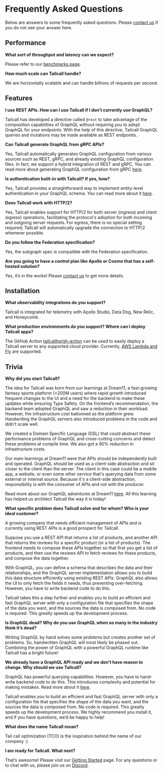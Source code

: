 
# Frequently Asked Questions

Below are answers to some frequently asked questions. Please [contact us](https://discord.com/invite/kRZBPpkgwq) if you do not see your answer here.

## Performance

**What sort of throughput and latency can we expect?**

Please refer to our [benchmarks page](https://github.com/tailcallhq/graphql-benchmarks).

**How much scale can Tailcall handle?**

We are horizontally scalable and can handle billions of requests per second.

## Features

**I use REST APIs. How can I use Tailcall if I don’t currently use GraphQL?**

Tailcall has developed a directive called `@rest` to take advantage of the composition capabilities of GraphQL without requiring you to adopt GraphQL for your endpoints. With the help of this directive, Tailcall GraphQL queries and mutations may be made available as REST endpoints.

**Can Tailcall generate GraphQL from gRPC APIs?**

Yes, Tailcall automatically generates GraphQL configuration from various sources such as REST, gRPC, and already existing GraphQL configuration files. In fact, we support a hybrid integration of REST and gRPC. You can read more about generating GraphQL configuration from gRPC [here](https://tailcall.run/docs/graphql-grpc-tailcall/).

**Is authentication built-in with Tailcall? If yes, how?**

Yes, Tailcall provides a straightforward way to implement entity-level authentication in your GraphQL schema. You can read more about it [here](https://tailcall.run/docs/field-level-access-control-graphql-authentication/).

**Does Tailcall work with HTTP/2?**

Yes, Tailcall enables support for HTTP/2 for both server (ingress) and client (egress) operations, facilitating the protocol's adoption for both incoming and outgoing server requests. For egress, there is no special setting required; Tailcall will automatically upgrade the connection to HTTP/2 whenever possible.

**Do you follow the Federation specification?**

Yes, the subgraph spec is compatible with the Federation specification.

**Are you going to have a control plan like Apollo or Cosmo that has a self-hosted solution?**

Yes, it’s in the works! Please [contact us](https://discord.com/invite/kRZBPpkgwq) to get more details.

## Installation

**What observability integrations do you support?**

Tailcall is integrated for telemetry with Apollo Studio, Data Dog, New Relic, and Honeycomb.

**What production environments do you support? Where can I deploy Tailcall apps?**

The GitHub Action [tailcallhq/gh-action](https://github.com/tailcallhq/gh-action) can be used to easily deploy a Tailcall server to any supported cloud provider. Currently, [AWS Lambda and Fly](https://tailcall.run/docs/deploy-graphql-github-actions/) are supported.

## Trivia

**Why did you start Tailcall?**

The idea for Tailcall was born from our learnings at Dream11, a fast-growing fantasy sports platform (>200M users) where rapid growth introduced frequent changes to the UI and a need for the backend to make these updates while ensuring Type Safety. On the frontend’s recommendation, the backend team adopted GraphQL and saw a reduction in their workload. However, the infrastructure cost ballooned as the platform grew. Handwriting the GraphQL servers also introduced problems in the code and didn’t scale well.

We created a Domain Specific Language (DSL) that could abstract these performance problems of GraphQL and cross-cutting concerns and detect these problems at compile time. We also got a 90% reduction in infrastructure costs.

Our main learnings at Dream11 were that APIs should be independently built and operated. GraphQL should be used as a client-side abstraction and sit closer to the client than the server. The client in this case could be a mobile app, a website, or even some other service that's querying data from some external or internal source. Because it's a client-side abstraction, responsibility is with the consumer of APIs and not with the producer.

Read more about our GraphQL adventures at Dream11 [here](https://tailcall.run/blog/dream11-graphql-case-study/). All this learning has helped us architect Tailcall the way it is today!

**What specific problem does Tailcall solve and for whom? Who is your ideal customer?**

A growing company that needs efficient management of APIs and is currently using REST APIs is a good prospect for Tailcall.

Suppose you use a REST API that returns a list of products, and another API that returns the reviews for a specific product (or a list of products). The frontend needs to compose these APIs together so that first you get a list of products, and then use the reviews API to fetch reviews for these products, and compose the data together.

With GraphQL, you can define a schema that describes the data and their relationships, and the GraphQL server implementation allows you to build this data structure efficiently using existing REST APIs. GraphQL also allows the UI to only fetch the fields it needs, thus preventing over-fetching. However, you have to write backend code to do this.

Tailcall takes this a step further and enables you to build an efficient and fast GraphQL server with only a configuration file that specifies the shape of the data you want, and the sources the data is composed from. No code is required. This greatly speeds up the development process.

**Is GraphQL dead? Why do you use GraphQL when so many in the industry think it’s dead?**

Writing GraphQL by hand solves some problems but creates another set of problems. So, handwritten GraphQL will most likely be phased out. Combining the power of GraphQL with a powerful GraphQL runtime like Tailcall has a bright future!

**We already have a GraphQL API ready and we don't have reason to change. Why should we use Tailcall?**

GraphQL has powerful querying capabilities. However, you have to hand-write backend code to do this. This introduces complexity and potential for making mistakes. Read more about it [here](https://tailcall.run/docs/graphql-configuration-generation-with-tailcall/).

Tailcall enables you to build an efficient and fast GraphQL server with only a configuration file that specifies the shape of the data you want, and the sources the data is composed from. No code is required. This greatly speeds up the development process. We highly recommend you install it, and if you have questions, we’d be happy to help!

**What does the name Tailcall mean?**

Tail call optimization (TCO) is the inspiration behind the name of our company :).

**I am ready for Tailcall. What next?**

That’s awesome! Please visit our [Getting Started](https://tailcall.run/docs/) page. For any questions or to chat with us, please join us on [Discord](https://discord.com/invite/kRZBPpkgwq).
